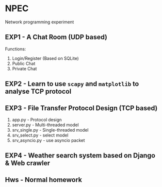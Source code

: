 # NPEC
Network programming experiment

## EXP1 - A Chat Room (UDP based)
Functions:
1. Login/Register (Based on SQLite)
2. Public Chat
3. Private Chat

## EXP2 - Learn to use `scapy` and `matplotlib` to analyse TCP protocol

## EXP3 - File Transfer Protocol Design (TCP based)
1. app.py - Protocol design
2. server.py - Multi-threaded model
3. srv_single.py - Single-threaded model
4. srv_select.py - select model
5. srv_asyncio.py - use asyncio packet

## EXP4 - Weather search system based on Django & Web crawler

## Hws - Normal homework


